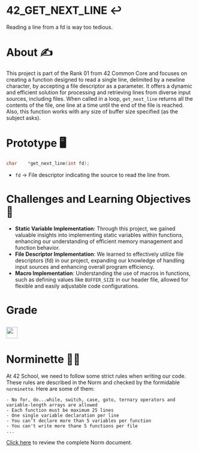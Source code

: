 # 42_GET_NEXT_LINE ↩️
Reading a line from a fd is way too tedious.

# About ✍
This project is part of the Rank 01 from 42 Common Core and focuses on creating a function designed to read a single line, delimited by a newline character, by accepting a file descriptor as a parameter. It offers a dynamic and efficient solution for processing and retrieving lines from diverse input sources, including files. When called in a loop, `get_next_line` returns all the contents of the file, one line at a time until the end of the file is reached. Also, this function works with any size of buffer size specified (as the subject asks).

# Prototype 🖥️
```c
char	*get_next_line(int fd);
```
 - `fd` -> File descriptor indicating the source to read the line from.

# Challenges and Learning Objectives 🧠
 - **Static Variable Implementation**: Through this project, we gained valuable insights into implementing static variables within functions, enhancing our understanding of efficient memory management and function behavior.
 - **File Descriptor Implementation**: We learned to effectively utilize file descriptors (fd) in our project, expanding our knowledge of handling input sources and enhancing overall program efficiency.
 - **Macro Implementation**: Understanding the use of macros in functions, such as defining values like `BUFFER_SIZE` in our header file, allowed for flexible and easily adjustable code configurations.

# Grade  <p><img height="30px" src="https://img.shields.io/badge/-125%20%2F%20100-success" /></p>

# Norminette 💂🏻
At 42 School, we need to follow some strict rules when writing our code. These rules are described in the Norm and checked by the formidable `norminette`. Here are some of them:
```
- No for, do...while, switch, case, goto, ternary operators and variable-length arrays are allowed
- Each function must be maximum 25 lines
- One single variable declaration per line
- You can’t declare more than 5 variables per function
- You can't write more thane 5 functions per file
...
```
[Click here](https://github.com/42School/norminette/blob/master/pdf/en.norm.pdf) to review the complete Norm document.

